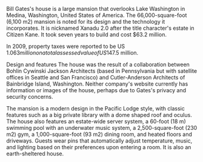 
Bill Gates's house is a large mansion that overlooks Lake Washington in Medina, Washington, United States of America. The 66,000-square-foot (6,100 m2) mansion is noted for its design and the technology it incorporates. It is nicknamed Xanadu 2.0 after the title character's estate in Citizen Kane. It took seven years to build and cost $63.2 million.

In 2009, property taxes were reported to be US $1.063 million on a total assessed value of US$147.5 million.

Design and features
The house was the result of a collaboration between Bohlin Cywinski Jackson Architects (based in Pennsylvania but with satellite offices in Seattle and San Francisco) and Cutler-Anderson Architects of Bainbridge Island, Washington. Neither company's website currently has information or images of the house, perhaps due to Gates's privacy and security concerns.

The mansion is a modern design in the Pacific Lodge style, with classic features such as a big private library with a dome shaped roof and oculus. The house also features an estate-wide server system, a 60-foot (18 m) swimming pool with an underwater music system, a 2,500-square-foot (230 m2) gym, a 1,000-square-foot (93 m2) dining room, and heated floors and driveways. Guests wear pins that automatically adjust temperature, music, and lighting based on their preferences upon entering a room. It is also an earth-sheltered house.
